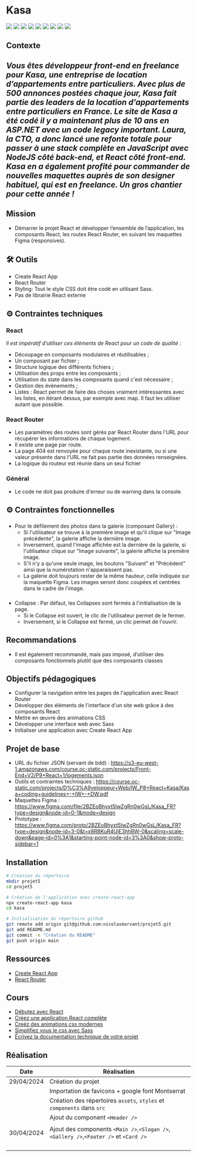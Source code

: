 # Kasa

![](https://img.shields.io/badge/HTML5-E34F26?style=for-the-badge&logo=html5&logoColor=white)
![](https://img.shields.io/badge/CSS3-1572B6?style=for-the-badge&logo=css3&logoColor=white)
![](https://img.shields.io/badge/Sass-CC6699?style=for-the-badge&logo=sass&logoColor=white)
![](https://img.shields.io/badge/JavaScript-F7DF1E?style=for-the-badge&logo=javascript&logoColor=black)
![](https://img.shields.io/badge/react-61DAFB?style=for-the-badge&logo=react&logoColor=black)
![](https://img.shields.io/badge/node.js-339933?style=for-the-badge&logo=Node.js&logoColor=white)
![](https://img.shields.io/badge/fontawesome-339AF0?style=for-the-badge&logo=fontawesome&logoColor=white)
![](https://img.shields.io/badge/git-F05032?style=for-the-badge&logo=git&logoColor=white)
![](https://img.shields.io/badge/github-181717?style=for-the-badge&logo=github&logoColor=white)

## Contexte
## _Vous êtes développeur front-end en freelance pour Kasa, une entreprise de location d’appartements entre particuliers. Avec plus de 500 annonces postées chaque jour, Kasa fait partie des leaders de la location d’appartements entre particuliers en France. Le site de Kasa a été codé il y a maintenant plus de 10 ans en ASP.NET avec un code legacy important. Laura, la CTO, a donc lancé une refonte totale pour passer à une stack complète en JavaScript avec NodeJS côté back-end, et React côté front-end. Kasa en a également profité pour commander de nouvelles maquettes auprès de son designer habituel, qui est en freelance. Un gros chantier pour cette année !_

### 
###
## Mission
- Démarrer le projet React et développer l’ensemble de l’application, les composants React, les routes React Router, en suivant les maquettes Figma (responsives).

### 
###
## 🛠 Outils
- Create React App
- React Router
- Styling: Tout le style CSS doit être codé en utilisant Sass.
- Pas de librairie React externe


### 
###
## ⚙ Contraintes techniques
###
### React
_Il est impératif d’utiliser ces éléments de React pour un code de qualité :_

- Découpage en composants modulaires et réutilisables ;
- Un composant par fichier ;
- Structure logique des différents fichiers ;
- Utilisation des props entre les composants ;
- Utilisation du state dans les composants quand c'est nécessaire ;
- Gestion des événements ;
- Listes : React permet de faire des choses vraiment intéressantes avec les listes, en itérant dessus, par exemple avec map. Il faut les utiliser autant que possible.
###
### React Router
- Les paramètres des routes sont gérés par React Router dans l'URL pour récupérer les informations de chaque logement.
- Il existe une page par route.
- La page 404 est renvoyée pour chaque route inexistante, ou si une valeur présente dans l’URL ne fait pas partie des données renseignées.
- La logique du routeur est réunie dans un seul fichier
###
### Général
- Le code ne doit pas produire d'erreur ou de warning dans la console.


### 
###
## ⚙ Contraintes fonctionnelles
###
 - Pour le défilement des photos dans la galerie (composant Gallery) :
    - Si l'utilisateur se trouve à la première image et qu'il clique sur "Image précédente", la galerie affiche la dernière image. 
    - Inversement, quand l'image affichée est la dernière de la galerie, si l'utilisateur clique sur "Image suivante", la galerie affiche la première image. 
    - S'il n'y a qu'une seule image, les boutons "Suivant" et "Précédent" ainsi que la numérotation n'apparaissent pas.
    - La galerie doit toujours rester de la même hauteur, celle indiquée sur la maquette Figma. Les images seront donc coupées et centrées dans le cadre de l’image.
###  
- Collapse : Par défaut, les Collapses sont fermés à l'initialisation de la page. 
    - Si le Collapse est ouvert, le clic de l'utilisateur permet de le fermer.
    - Inversement, si le Collapse est fermé, un clic permet de l'ouvrir.



### 
###
## Recommandations
- Il est également recommandé, mais pas imposé, d’utiliser des composants
fonctionnels plutôt que des composants classes



### 
###
## Objectifs pédagogiques
- Configurer la navigation entre les pages de l'application avec React Router
- Développer des éléments de l'interface d'un site web grâce à des composants React
- Mettre en œuvre des animations CSS
- Développer une interface web avec Sass
- Initialiser une application avec Create React App



### 
###
## Projet de base

- URL du fichier JSON (servant de bdd) : https://s3-eu-west-1.amazonaws.com/course.oc-static.com/projects/Front-End+V2/P9+React+1/logements.json
- Outils et contraintes techniques : https://course.oc-static.com/projects/D%C3%A9veloppeur+Web/IW_P8+React+Kasa/Kasa+coding+guidelines+-+IW+-+DW.pdf
- Maquettes Figma : https://www.figma.com/file/2BZEoBhyxt5IwZgRn0wGsL/Kasa_FR?type=design&node-id=0-1&mode=design
- Prototype : https://www.figma.com/proto/2BZEoBhyxt5IwZgRn0wGsL/Kasa_FR?type=design&node-id=3-0&t=x8RBKuR4UiE3hhBW-0&scaling=scale-down&page-id=0%3A1&starting-point-node-id=3%3A0&show-proto-sidebar=1





### 
###
## Installation

```sh
# Création du répertoire
mkdir projet5
cd projet5

# Création de l'application avec create-react-app
npx create-react-app kasa
cd kasa

# Initialisation du répertoire github
git remote add origin git@github.com:nicolasmorvant/projet5.git
git add README.md
git commit -m "Création du README"
git push origin main
```

### 
###
## Ressources
- [Create React App](https://create-react-app.dev/docs/getting-started/)
- [React Router](https://reactrouter.com/en/main)


### 
###
## Cours

- [Débutez avec React](https://openclassrooms.com/fr/courses/7008001-debutez-avec-react) 
- [Créez une application React complète](https://openclassrooms.com/fr/courses/7150606-creez-une-application-react-complete)
- [Creéz des animations css modernes](https://openclassrooms.com/fr/courses/5919246-creez-des-animations-css-modernes)
- [Simplifiez vous le css avec Sass](https://openclassrooms.com/fr/courses/8069761-simplifiez-vous-le-css-avec-sass)
- [Écrivez la documentation technique de votre projet](https://openclassrooms.com/fr/courses/6398056-ecrivez-la-documentation-technique-de-votre-projet)


### 
###
## Réalisation

| Date | Réalisation |
| ------ | ------ |
| 29/04/2024| Création du projet|
|| Importation de favicons + google font Montserrat|
|| Création des répertoires ```assets```, ```styles``` et ```components``` dans ```src```|
|| Ajout du component ```<Header />```|
|||
|30/04/2024| Ajout des components ```<Main />```,```<Slogan />```,```<Gallery />```,```<Footer />``` et ```<Card />```|
|||
|||
|||
|||